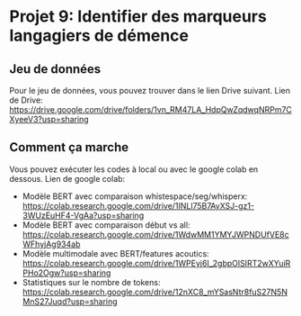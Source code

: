 # Projet 9: Identifier des marqueurs langagiers de démence

## Jeu de données
Pour le jeu de données, vous pouvez trouver dans le lien Drive suivant.
Lien de Drive: https://drive.google.com/drive/folders/1vn_RM47LA_HdpQwZqdwqNRPm7CXyeeV3?usp=sharing

## Comment ça marche
Vous pouvez exécuter les codes à local ou avec le google colab en dessous.
Lien de google colab: 
- Modèle BERT avec comparaison whistespace/seg/whisperx: https://colab.research.google.com/drive/1INLl75B7AyXSJ-gz1-3WUzEuHF4-VgAa?usp=sharing
- Modèle BERT avec comparaison début vs all: https://colab.research.google.com/drive/1WdwMM1YMYJWPNDUfVE8cWFhyjAg934ab
- Modèle multimodale avec BERT/features acoutics: https://colab.research.google.com/drive/1WPEyj6I_2gbpOlSIRT2wXYuiRPHo2Ogw?usp=sharing 
- Statistiques sur le nombre de tokens: https://colab.research.google.com/drive/12nXC8_mYSasNtr8fuS27N5NMnS27Juqd?usp=sharing

